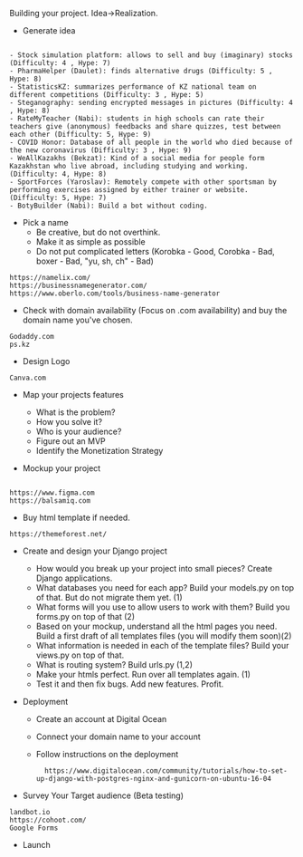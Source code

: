 Building your project. Idea->Realization.

- Generate idea

```

- Stock simulation platform: allows to sell and buy (imaginary) stocks (Difficulty: 4 , Hype: 7)
- PharmaHelper (Daulet): finds alternative drugs (Difficulty: 5 , Hype: 8)
- StatisticsKZ: summarizes performance of KZ national team on different competitions (Difficulty: 3 , Hype: 5)
- Steganography: sending encrypted messages in pictures (Difficulty: 4 , Hype: 8)
- RateMyTeacher (Nabi): students in high schools can rate their teachers give (anonymous) feedbacks and share quizzes, test between each other (Difficulty: 5, Hype: 9)
- COVID Honor: Database of all people in the world who died because of the new coronavirus (Difficulty: 3 , Hype: 9)
- WeAllKazakhs (Bekzat): Kind of a social media for people form Kazakhstan who live abroad, including studying and working. (Difficulty: 4, Hype: 8)
- SportForces (Yaroslav): Remotely compete with other sportsman by performing exercises assigned by either trainer or website. (Difficulty: 5, Hype: 7)
- BotyBuilder (Nabi): Build a bot without coding.

```

- Pick a name
  - Be creative, but do not overthink.
  - Make it as simple as possible
  - Do not put complicated letters (Korobka - Good, Corobka - Bad, boxer - Bad, "yu, sh, ch" - Bad)

```
https://namelix.com/
https://businessnamegenerator.com/
https://www.oberlo.com/tools/business-name-generator
```

- Check with domain availability (Focus on .com availability) and buy the domain name you've chosen.


```
Godaddy.com
ps.kz
```

- Design Logo

```
Canva.com
```

- Map your projects features
  - What is the problem?
  - How you solve it?
  - Who is your audience?
  - Figure out an MVP
  - Identify the Monetization Strategy


- Mockup your project

```

https://www.figma.com
https://balsamiq.com

```

- Buy html template if needed.

```
https://themeforest.net/
```


- Create and design your Django project
  - How would you break up your project into small pieces? Create Django applications.
  - What databases you need for each app? Build your models.py on top of that. But do not migrate them yet. (1)
  - What forms will you use to allow users to work with them? Build you forms.py on top of that (2)
  - Based on your mockup, understand all the html pages you need. Build a first draft of all templates files (you will modify them soon)(2)
  - What information is needed in each of the template files? Build your views.py on top of that.
  - What is routing system? Build urls.py (1,2)
  - Make your htmls perfect. Run over all templates again. (1)
  - Test it and then fix bugs. Add new features. Profit.

- Deployment
  - Create an account at Digital Ocean
  - Connect your domain name to your account
  - Follow instructions on the deployment

    ```
      https://www.digitalocean.com/community/tutorials/how-to-set-up-django-with-postgres-nginx-and-gunicorn-on-ubuntu-16-04
    ```



- Survey Your Target audience (Beta testing)

```
landbot.io
https://cohoot.com/
Google Forms
```

- Launch
